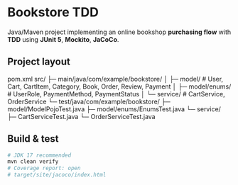 # Bookstore TDD

Java/Maven project implementing an online bookshop **purchasing flow** with **TDD** using **JUnit 5**, **Mockito**, **JaCoCo**.

## Project layout
pom.xml
src/
├─ main/java/com/example/bookstore/
│ ├─ model/ # User, Cart, CartItem, Category, Book, Order, Review, Payment
│ ├─ model/enums/ # UserRole, PaymentMethod, PaymentStatus
│ └─ service/ # CartService, OrderService
└─ test/java/com/example/bookstore/
├─ model/ModelPojoTest.java
├─ model/enums/EnumsTest.java
└─ service/
├─ CartServiceTest.java
└─ OrderServiceTest.java

## Build & test
```bash
# JDK 17 recommended
mvn clean verify
# Coverage report: open
# target/site/jacoco/index.html
